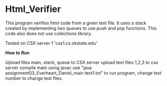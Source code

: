 # Html_Verifier
This program verifies html code from a given text file. It uses a stack created by implementing two queues to use push and pop functions. This code also does not use collections library. 


Tested on CSX server 1 'csx1.cs.okstate.edu'

___How to Run___

Upload files main, stack, queue to CSX server
upload text files 1,2,3 to csx server
compile main using javac
use "java assignment03_Everheart_Daniel_main text1.txt" to run program, change text number to change test files.


